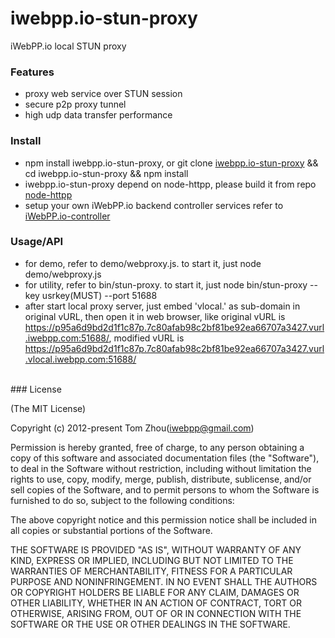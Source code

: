 iwebpp.io-stun-proxy
====================

iWebPP.io local STUN proxy

### Features

* proxy web service over STUN session
* secure p2p proxy tunnel
* high udp data transfer performance

### Install
* npm install iwebpp.io-stun-proxy, or git clone [iwebpp.io-stun-proxy](https://github.com/InstantWebP2P/iwebpp.io-stun-proxy.git) && cd iwebpp.io-stun-proxy && npm install
* iwebpp.io-stun-proxy depend on node-httpp, please build it from repo [node-httpp](https://github.com/InstantWebP2P/node-httpp)
* setup your own iWebPP.io backend controller services refer to [iWebPP.io-controller](https://github.com/InstantWebP2P/iwebpp.io-controller)

### Usage/API
* for demo, refer to demo/webproxy.js. to start it, just node demo/webproxy.js
* for utility, refer to bin/stun-proxy. to start it, just node bin/stun-proxy --key usrkey(MUST) --port 51688
* after start local proxy server, just embed 'vlocal.' as sub-domain in original vURL, then open it in web browser, 
  like original vURL is https://p95a6d9bd2d1f1c87p.7c80afab98c2bf81be92ea66707a3427.vurl.iwebpp.com:51688/,
  modified vURL is https://p95a6d9bd2d1f1c87p.7c80afab98c2bf81be92ea66707a3427.vurl.vlocal.iwebpp.com:51688/

<br/>
### License

(The MIT License)

Copyright (c) 2012-present Tom Zhou(iwebpp@gmail.com)

Permission is hereby granted, free of charge, to any person obtaining a copy of this software and associated documentation files (the "Software"), to deal in the Software without restriction, including without limitation the rights to use, copy, modify, merge, publish, distribute, sublicense, and/or sell copies of the Software, and to permit persons to whom the Software is furnished to do so, subject to the following conditions:

The above copyright notice and this permission notice shall be included in all copies or substantial portions of the Software.

THE SOFTWARE IS PROVIDED "AS IS", WITHOUT WARRANTY OF ANY KIND, EXPRESS OR IMPLIED, INCLUDING BUT NOT LIMITED TO THE WARRANTIES OF MERCHANTABILITY, FITNESS FOR A PARTICULAR PURPOSE AND NONINFRINGEMENT. IN NO EVENT SHALL THE AUTHORS OR COPYRIGHT HOLDERS BE LIABLE FOR ANY CLAIM, DAMAGES OR OTHER LIABILITY, WHETHER IN AN ACTION OF CONTRACT, TORT OR OTHERWISE, ARISING FROM, OUT OF OR IN CONNECTION WITH THE SOFTWARE OR THE USE OR OTHER DEALINGS IN THE SOFTWARE.
